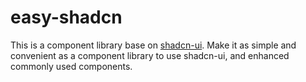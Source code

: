 # easy-shadcn

This is a component library base on [shadcn-ui](https://ui.shadcn.com/). 
Make it as simple and convenient as a component library to use shadcn-ui, and enhanced commonly used components.

